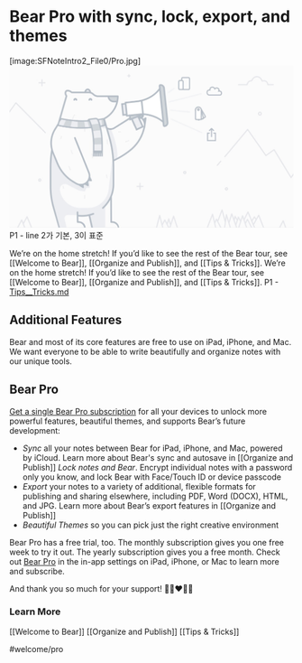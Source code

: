 # Bear Pro with sync, lock, export, and themes
[image:SFNoteIntro2_File0/Pro.jpg]
![pro](images/SFNoteIntro2_File0/Pro.jpg)
P1 - line 2가 기본, 3이 표준

We’re on the home stretch! If you’d like to see the rest of the Bear tour, see [[Welcome to Bear]], [[Organize and Publish]], and [[Tips & Tricks]].
We’re on the home stretch! If you’d like to see the rest of the Bear tour, see [[Welcome to Bear]], [[Organize and Publish]], and [[Tips & Tricks]].
P1 - [Tips__Tricks.md](https://github.com/jadetypehoon/PlayGround/blob/master/Bear/Tips__Tricks.md)

## Additional Features
Bear and most of its core features are free to use on iPad, iPhone, and Mac. We want everyone to be able to write beautifully and organize notes with our unique tools.

## Bear Pro
[Get a single Bear Pro subscription](bear://x-callback-url/open-bear-pro) for all your devices to unlock more powerful features, beautiful themes, and supports Bear’s future development:

* *Sync* all your notes between Bear for iPad, iPhone, and Mac, powered by iCloud. Learn more about Bear's sync and autosave in [[Organize and Publish]]
*Lock notes and Bear*. Encrypt individual notes with a password only you know, and lock Bear with Face/Touch ID or device passcode
* *Export* your notes to a variety of additional, flexible formats for publishing and sharing elsewhere, including PDF, Word (DOCX), HTML, and JPG. Learn more about Bear’s export features in [[Organize and Publish]]
* *Beautiful Themes* so you can pick just the right creative environment

Bear Pro has a free trial, too. The monthly subscription gives you one free week to try it out. The yearly subscription gives you a free month. Check out [Bear Pro](bear://x-callback-url/open-bear-pro) in the in-app settings on iPad, iPhone, or Mac to learn more and subscribe.

And thank you so much for your support!
🐻🎉❤️📝😄

### Learn More
[[Welcome to Bear]]
[[Organize and Publish]]
[[Tips & Tricks]]

#welcome/pro
